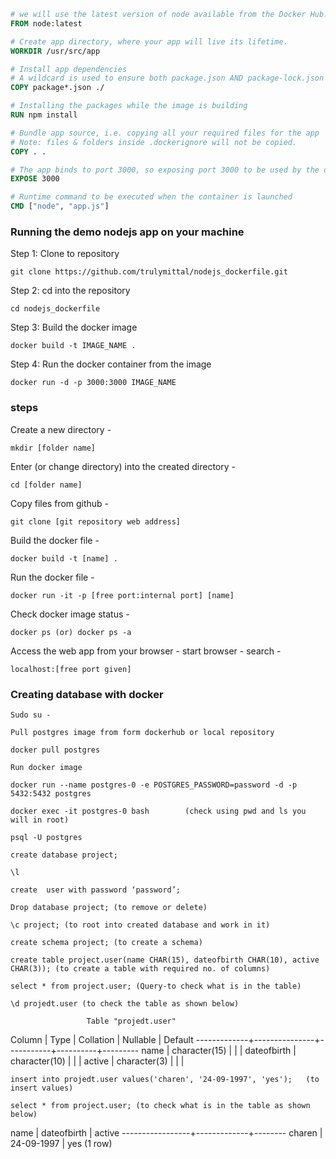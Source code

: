 ```dockerfile
# we will use the latest version of node available from the Docker Hub.
FROM node:latest

# Create app directory, where your app will live its lifetime.
WORKDIR /usr/src/app

# Install app dependencies
# A wildcard is used to ensure both package.json AND package-lock.json are copied
COPY package*.json ./

# Installing the packages while the image is building
RUN npm install

# Bundle app source, i.e. copying all your required files for the app
# Note: files & folders inside .dockerignore will not be copied.
COPY . .

# The app binds to port 3000, so exposing port 3000 to be used by the docker network
EXPOSE 3000

# Runtime command to be executed when the container is launched
CMD ["node", "app.js"]
```

### Running the demo nodejs app on your machine

Step 1: Clone to repository 

```
git clone https://github.com/trulymittal/nodejs_dockerfile.git
```

Step 2: cd into the repository 

```
cd nodejs_dockerfile
```

Step 3: Build the docker image

```
docker build -t IMAGE_NAME .
```

Step 4: Run the docker container from the image

```
docker run -d -p 3000:3000 IMAGE_NAME
```

### steps

Create a new directory - 
```
mkdir [folder name]
```
Enter (or change directory) into the created directory - 
```
cd [folder name]
```
Copy files from github - 
```
git clone [git repository web address]
```
Build the docker file - 
```
docker build -t [name] .
```
Run the docker file - 
```
docker run -it -p [free port:internal port] [name] 
```
Check docker image status - 
```
docker ps (or) docker ps -a
```
Access the web app from your browser - start browser - search - 
```
localhost:[free port given]
```

### Creating database with docker

```
Sudo su -
```
```
Pull postgres image from form dockerhub or local repository
```
```
docker pull postgres
```
```
Run docker image
```
```
docker run --name postgres-0 -e POSTGRES_PASSWORD=password -d -p 5432:5432 postgres
```
```
docker exec -it postgres-0 bash        (check using pwd and ls you will in root)
```
```
psql -U postgres
```
```
create database project;
```
```
\l
```
```
create  user with password ‘password’;
```
```
Drop database project; (to remove or delete)
```
```
\c project; (to root into created database and work in it)
```
```
create schema project; (to create a schema)
```
```
create table project.user(name CHAR(15), dateofbirth CHAR(10), active CHAR(3)); (to create a table with required no. of columns)
```
```
select * from project.user; (Query-to check what is in the table)
```
```
\d projedt.user (to check the table as shown below)
```

                     Table "projedt.user"
   Column    |     Type      | Collation | Nullable | Default
-------------+---------------+-----------+----------+---------
 name        | character(15) |           |          |
 dateofbirth | character(10) |           |          |
 active      | character(3)  |           |          |
 
```
insert into projedt.user values('charen', '24-09-1997', 'yes');   (to insert values)
```
```
select * from project.user; (to check what is in the table as shown below)
```
  name       | dateofbirth | active
-----------------+-------------+--------
 charen          | 24-09-1997  | yes
(1 row)

